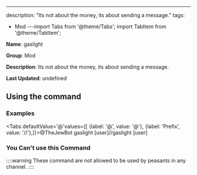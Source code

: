 ---
description: "Its not about the money, its about sending a message."
tags:
  - Mod
---import Tabs from '@theme/Tabs';
import TabItem from '@theme/TabItem';

**Name**: gaslight

**Group**: Mod

**Description**: Its not about the money, its about sending a message.

**Last Updated**: undefined

## Using the command

### Examples
<Tabs defaultValue='@'values={[ {label: '@', value: '@'}, {label: 'Prefix', value: '//'},]}><TabItem value='@'>@TheJewBot gaslight [user]</TabItem><TabItem value='//'>//gaslight [user]</TabItem></Tabs>

### You Can't use this Command
::::warning These command are not allowed to be used by peasants in any channel.
::::